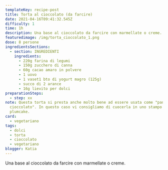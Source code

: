 ```yaml
---
templateKey: recipe-post
title: Torta al cioccolato (da farcire)
date: 2021-04-16T09:41:32.545Z
difficulty: 1
time: 1h
description: Una base al cioccolato da farcire con marmellate o creme.
featuredimage: /img/torta_cioccolato_1.png
dose: 8 persone
ingredientsSections:
  - section: INGREDIENTI
    ingredients:
      - 220g farina di legumi
      - 150g zucchero di canna
      - 60g cacao amaro in polvere
      - 1 uovo
      - 1 vaset1 bto di yogurt magro (125g)
      - succo di 2 arance
      - 16g lievito per dolci
preparationSteps:
  - step: xx
note: Questa torta si presta anche molto bene ad essere usata come "pane al
  cioccolato". In questo caso vi consigliamo di cuocerla in uno stampo da
  plumcake.
card:
  - vegetariano
tags:
  - dolci
  - torta
  - cioccolato
  - vegetariano
blogger: Katia
---
```

Una base al cioccolato da farcire con marmellate o creme.
